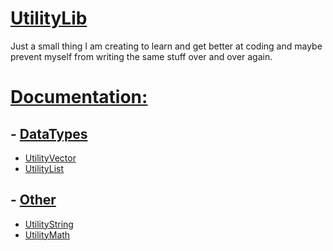 # [UtilityLib](UtilityLib)

Just a small thing I am creating to learn and get better at coding
and maybe prevent myself from writing the same stuff over and over
again.

# [Documentation:](Documentation)

## - [DataTypes](Documentation/DataTypes)
- [UtilityVector](Documentation/DataTypes/UtilityVector.md)
- [UtilityList](Documentation/DataTypes/UtilityList.md)

## - [Other](Documentation)
- [UtilityString](Documentation/UtilityString.md)
- [UtilityMath](Documentation/UtilityMath.md)
